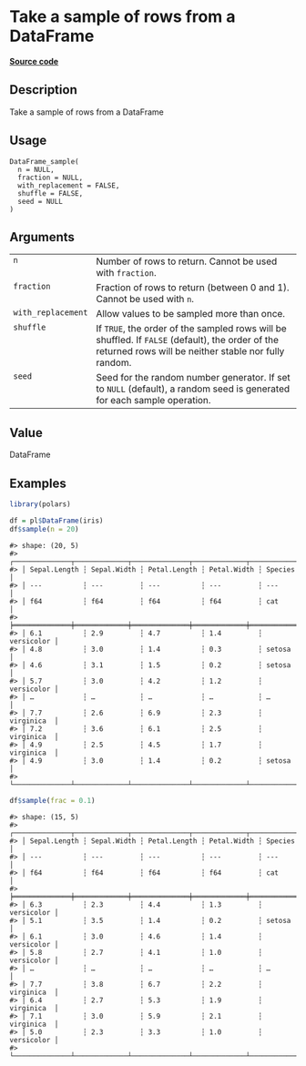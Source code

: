 

# Take a sample of rows from a DataFrame

[**Source code**](https://github.com/pola-rs/r-polars/tree/main/R/dataframe__frame.R#L1741)

## Description

Take a sample of rows from a DataFrame

## Usage

<pre><code class='language-R'>DataFrame_sample(
  n = NULL,
  fraction = NULL,
  with_replacement = FALSE,
  shuffle = FALSE,
  seed = NULL
)
</code></pre>

## Arguments

<table>
<tr>
<td style="white-space: nowrap; font-family: monospace; vertical-align: top">
<code id="DataFrame_sample_:_n">n</code>
</td>
<td>
Number of rows to return. Cannot be used with <code>fraction</code>.
</td>
</tr>
<tr>
<td style="white-space: nowrap; font-family: monospace; vertical-align: top">
<code id="DataFrame_sample_:_fraction">fraction</code>
</td>
<td>
Fraction of rows to return (between 0 and 1). Cannot be used with
<code>n</code>.
</td>
</tr>
<tr>
<td style="white-space: nowrap; font-family: monospace; vertical-align: top">
<code id="DataFrame_sample_:_with_replacement">with_replacement</code>
</td>
<td>
Allow values to be sampled more than once.
</td>
</tr>
<tr>
<td style="white-space: nowrap; font-family: monospace; vertical-align: top">
<code id="DataFrame_sample_:_shuffle">shuffle</code>
</td>
<td>
If <code>TRUE</code>, the order of the sampled rows will be shuffled. If
<code>FALSE</code> (default), the order of the returned rows will be
neither stable nor fully random.
</td>
</tr>
<tr>
<td style="white-space: nowrap; font-family: monospace; vertical-align: top">
<code id="DataFrame_sample_:_seed">seed</code>
</td>
<td>
Seed for the random number generator. If set to <code>NULL</code>
(default), a random seed is generated for each sample operation.
</td>
</tr>
</table>

## Value

DataFrame

## Examples

``` r
library(polars)

df = pl$DataFrame(iris)
df$sample(n = 20)
```

    #> shape: (20, 5)
    #> ┌──────────────┬─────────────┬──────────────┬─────────────┬────────────┐
    #> │ Sepal.Length ┆ Sepal.Width ┆ Petal.Length ┆ Petal.Width ┆ Species    │
    #> │ ---          ┆ ---         ┆ ---          ┆ ---         ┆ ---        │
    #> │ f64          ┆ f64         ┆ f64          ┆ f64         ┆ cat        │
    #> ╞══════════════╪═════════════╪══════════════╪═════════════╪════════════╡
    #> │ 6.1          ┆ 2.9         ┆ 4.7          ┆ 1.4         ┆ versicolor │
    #> │ 4.8          ┆ 3.0         ┆ 1.4          ┆ 0.3         ┆ setosa     │
    #> │ 4.6          ┆ 3.1         ┆ 1.5          ┆ 0.2         ┆ setosa     │
    #> │ 5.7          ┆ 3.0         ┆ 4.2          ┆ 1.2         ┆ versicolor │
    #> │ …            ┆ …           ┆ …            ┆ …           ┆ …          │
    #> │ 7.7          ┆ 2.6         ┆ 6.9          ┆ 2.3         ┆ virginica  │
    #> │ 7.2          ┆ 3.6         ┆ 6.1          ┆ 2.5         ┆ virginica  │
    #> │ 4.9          ┆ 2.5         ┆ 4.5          ┆ 1.7         ┆ virginica  │
    #> │ 4.9          ┆ 3.0         ┆ 1.4          ┆ 0.2         ┆ setosa     │
    #> └──────────────┴─────────────┴──────────────┴─────────────┴────────────┘

``` r
df$sample(frac = 0.1)
```

    #> shape: (15, 5)
    #> ┌──────────────┬─────────────┬──────────────┬─────────────┬────────────┐
    #> │ Sepal.Length ┆ Sepal.Width ┆ Petal.Length ┆ Petal.Width ┆ Species    │
    #> │ ---          ┆ ---         ┆ ---          ┆ ---         ┆ ---        │
    #> │ f64          ┆ f64         ┆ f64          ┆ f64         ┆ cat        │
    #> ╞══════════════╪═════════════╪══════════════╪═════════════╪════════════╡
    #> │ 6.3          ┆ 2.3         ┆ 4.4          ┆ 1.3         ┆ versicolor │
    #> │ 5.1          ┆ 3.5         ┆ 1.4          ┆ 0.2         ┆ setosa     │
    #> │ 6.1          ┆ 3.0         ┆ 4.6          ┆ 1.4         ┆ versicolor │
    #> │ 5.8          ┆ 2.7         ┆ 4.1          ┆ 1.0         ┆ versicolor │
    #> │ …            ┆ …           ┆ …            ┆ …           ┆ …          │
    #> │ 7.7          ┆ 3.8         ┆ 6.7          ┆ 2.2         ┆ virginica  │
    #> │ 6.4          ┆ 2.7         ┆ 5.3          ┆ 1.9         ┆ virginica  │
    #> │ 7.1          ┆ 3.0         ┆ 5.9          ┆ 2.1         ┆ virginica  │
    #> │ 5.0          ┆ 2.3         ┆ 3.3          ┆ 1.0         ┆ versicolor │
    #> └──────────────┴─────────────┴──────────────┴─────────────┴────────────┘
